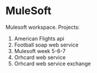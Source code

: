 # MuleSoft
Mulesoft workspace.
Projects:
1. American Flights api
2. Football soap web service
3. Mulesoft week 5-6-7
4. Orhcard web service
5. Orhcard web service exchange
